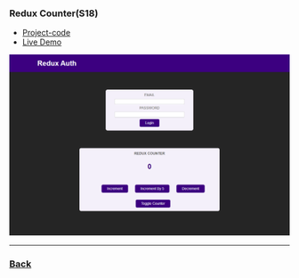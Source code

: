 ### Redux Counter(S18)

- [Project-code](../../Projects/11-redux-counter/12-React-Redux/)
- [Live Demo](https://redux-counter-xi.vercel.app/)

![redux](../../screens/redux-counter.png)

---

### [Back](../readme.md)
